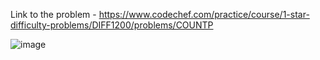Link to the problem - https://www.codechef.com/practice/course/1-star-difficulty-problems/DIFF1200/problems/COUNTP


![image](https://github.com/Haleshot/Competitive-Programming/assets/57552973/7ebaf89a-2e55-4c88-b93a-3920e1bfdafe)
